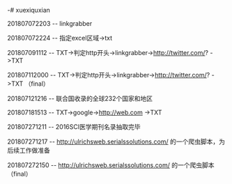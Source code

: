 -# xuexiquxian

201807072203 --  linkgrabber

201807072224 --  指定excel区域->txt

201807091112 -- TXT->判定http开头->linkgrabber->http://twitter.com/? ->TXT

201807112000 -- TXT->判定http开头->linkgrabber->http://twitter.com/? ->TXT （final）

201807121216 -- 联合国收录的全球232个国家和地区

201807181513 -- TXT->google->http://web.com ->TXT

201807271211 -- 2016SCI医学期刊名录抽取完毕

201807271217 -- http://ulrichsweb.serialssolutions.com/ 的一个爬虫脚本，为后续工作做准备

201807272150 -- http://ulrichsweb.serialssolutions.com/ 的一个爬虫脚本（final）

